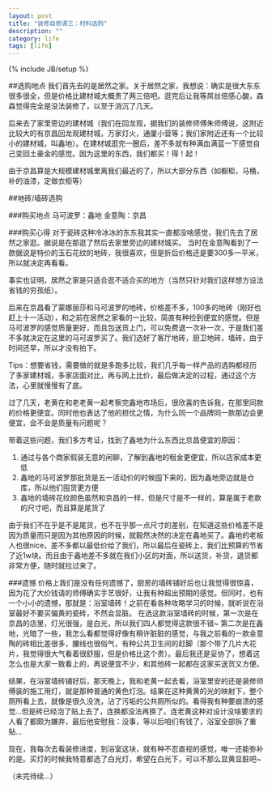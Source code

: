 ```yaml
---
layout: post
title: "装修自修课三：材料选购"
description: ""
category: life
tags: [life]
---
```

{% include JB/setup %}



##选购地点
我们首先去的是居然之家。关于居然之家，我想说：确实是很大东东很多很全，但是价格比建材城大概贵了两三倍吧。逛完后让我等屌丝倍感心酸，森森觉得完全是没法装修了，以至于消沉了几天。

后来去了家里旁边的建材城（我们在回龙观，据我们的装修师傅朱师傅说，这附近比较大的有京昌回龙观建材城，万家灯火，通厦小营等；我们家附近还有一个比较小的建材城，叫鑫地）。在建材城逛完一圈后，差不多就有种满血满蓝一下感觉自己变回土豪金的感觉。因为这里的东西，我们都买！得！起！

由于京昌算是大规模建材城里离我们最近的了，所以大部分东西（如橱柜，马桶，补的油漆，定做衣柜等）

##地砖/墙砖选购 

###购买地点
马可波罗：鑫地    金意陶：京昌

###购买心得
对于瓷砖这种冷冰冰的东东我其实一直都没啥感觉，我们先去了居然之家逛。据说是在那逛了然后去家里旁边的建材城买。
当时在金意陶看到了一款据说是特价的玉石花纹的地砖，我很喜欢，但是折后价格还是要300多一平米，所以就决定再看看。

事实也证明，居然之家是只适合逛不适合买的地方（当然只针对我们这样想方设法省钱的穷孩纸）。

后来在京昌看了蒙娜丽莎和马可波罗的地砖，价格差不多，100多的地砖（刚好也赶上十一活动），和之前在居然之家看的一比较，简直有种捡到便宜的感觉。但是马可波罗的感觉质量更好，而且包送货上门，可以免费退一次补一次，于是我们差不多就决定在这里的马可波罗买了。我们选好了客厅地砖，厨卫地砖，墙砖，由于时间还早，所以才没有拍下。

Tips：想要省钱，需要做的就是多跑多比较，我们几乎每一样产品的选购都经历了多家建材城，多家店面对比，再与网上比价，最后做决定的过程，通过这个方法，心里就慢慢有了底。

过了几天，老黄在和老老黄一起考察完鑫地市场后，很欣喜的告诉我，在那里同款的价格更便宜。同时他也表达了他的担忧之情，为什么同一个品牌同一款那边会更便宜，会不会是质量有问题呢？

带着这些问题，我们多方考证，找到了鑫地为什么东西比京昌便宜的原因：
1. 通过与各个商家假装无意的闲聊，了解到鑫地的租金更便宜，所以店家成本更低
2. 鑫地的马可波罗那批货是五一活动价的时候囤下来的，因为鑫地旁边就是仓库，所以他们囤货更方便
3. 鑫地的墙砖花纹颜色虽然和京昌的一样，但是尺寸是不一样的，算是属于老款的尺寸吧，而且算是尾货了

由于我们不在乎是不是尾货，也不在乎那一点尺寸的差别，在知道这些价格差不是因为质量而只是因为其他原因的时候，就毅然决然的决定在鑫地买了。鑫地的老板人也很nice，差不多都以最低价给了我们，所以最后在瓷砖上，我们比预算的节省了近1w块。而且由于鑫地差不多就在我们小区的对面，所以送货，补货，退货都非常方便，随时就拉过来了。

###遗憾
价格上我们是没有任何遗憾了，厨房的墙砖铺好后也让我觉得很惊喜，因为花了大价钱请的师傅确实手艺很好，让我有种超出预期的感觉。但同时，也有一个小小的遗憾，那就是：浴室墙砖！之前在看各种攻略学习的时候，就听说在浴室最好不要买偏黄的瓷砖，不然会显脏。
在选这款浴室墙砖的时候，第一次是在京昌的店里，灯光很强，是白光，所以我们四人都觉得这款很不错~ 第二次是在鑫地，光暗了一些，我怎么看都觉得好像有稍许脏脏的感觉，与我之前看的一款金意陶的砖相比差很多，腰线也很俗气，有种公共卫生间的赶脚（那个带了几片大花片，我觉得很大气看着很舒服，但是价格比这个贵）。最后我还是妥协了，想着这怎么也是大家一致看上的，再说便宜不少，和其他砖一起都在这家买送货又方便。

结果，在浴室墙砖铺好后，那天晚上，我和老黄一起去看，浴室里安的还是装修师傅装的施工用灯，就是那种普通的黄色灯泡。结果在这种黄黄的光的映射下，整个厕所看上去，就像是很久没洗，沾了污垢的公共厕所似的。看得我有种要崩溃的感觉...但是砖已经泡了贴上去了，连换都没法再换了。连老黄这种对设计没啥要求的人看了都颇为嫌弃，最后他安慰我：没事，等以后咱们有钱了，浴室全部拆了重贴...

现在，我每次去看装修进度，到浴室这块，就有种不忍直视的感觉，唯一还能弥补的是。买灯的时候我特意都选了白光灯，希望在白光下，可以不那么显黄显脏吧~

（未完待续...）






